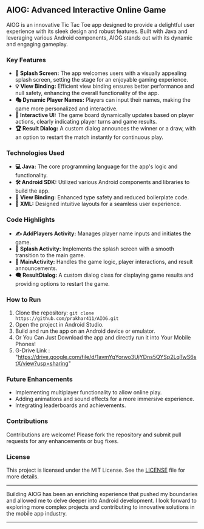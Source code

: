## AIOG: Advanced Interactive Online Game

AIOG is an innovative Tic Tac Toe app designed to provide a 
delightful user experience with its sleek design and robust features. 
Built with Java and leveraging various Android components, 
AIOG stands out with its dynamic and engaging gameplay.

### Key Features
- **🌟 Splash Screen:** The app welcomes users with a visually appealing splash screen, setting the stage for an enjoyable gaming experience.
- **💡 View Binding:** Efficient view binding ensures better performance and null safety, enhancing the overall functionality of the app.
- **🎭 Dynamic Player Names:** Players can input their names, making the game more personalized and interactive.
- **📲 Interactive UI:** The game board dynamically updates based on player actions, clearly indicating player turns and game results.
- **🏆 Result Dialog:** A custom dialog announces the winner or a draw, with an option to restart the match instantly for continuous play.

### Technologies Used
- **💻 Java:** The core programming language for the app's logic and functionality.
- **🛠️ Android SDK:** Utilized various Android components and libraries to build the app.
- **🔗 View Binding:** Enhanced type safety and reduced boilerplate code.
- **🎨 XML:** Designed intuitive layouts for a seamless user experience.

### Code Highlights
- **✍️ AddPlayers Activity:** Manages player name inputs and initiates the game.
- **🚀 Splash Activity:** Implements the splash screen with a smooth transition to the main game.
- **🧩 MainActivity:** Handles the game logic, player interactions, and result announcements.
- **🗨️ ResultDialog:** A custom dialog class for displaying game results and providing options to restart the game.


### How to Run
1. Clone the repository: `git clone https://github.com/prakhar411/AIOG.git`
2. Open the project in Android Studio.
3. Build and run the app on an Android device or emulator.
4. Or You Can Just Download the app and directly run it into Your Mobile Phones!
5. G-Drive Link : "https://drive.google.com/file/d/1avmYgYorwo3UjYDns5QYSp2LqTwS6stX/view?usp=sharing"

### Future Enhancements
- Implementing multiplayer functionality to allow online play.
- Adding animations and sound effects for a more immersive experience.
- Integrating leaderboards and achievements.

### Contributions
Contributions are welcome! Please fork the
repository and submit pull requests for any enhancements or bug fixes.

### License
This project is licensed under the MIT License. 
See the [LICENSE](link_to_license_file)
file for more details.

---

Building AIOG has been an enriching experience that pushed my boundaries 
and allowed me to delve deeper into Android development. 
I look forward to exploring more complex projects and contributing
to innovative solutions in the mobile app industry.

---

